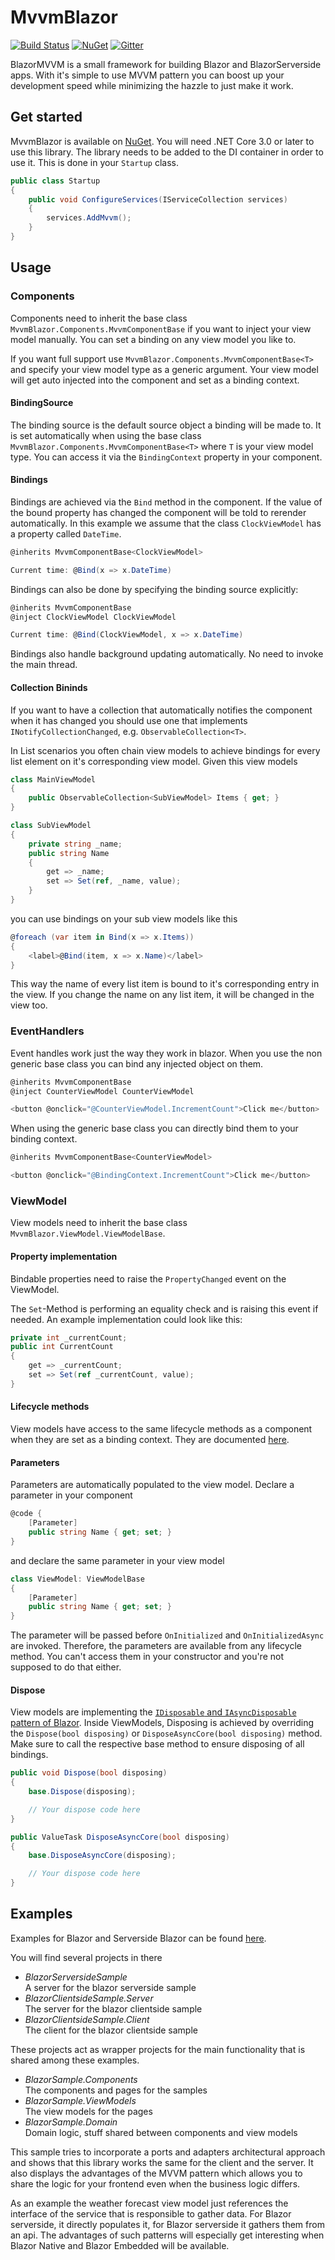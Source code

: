 MvvmBlazor
================
[![Build Status](https://img.shields.io/endpoint.svg?url=https%3A%2F%2Factions-badge.atrox.dev%2Fchris579%2FMvvmBlazor%2Fbadge&style=flat-square)](https://github.com/chris579/MvvmBlazor/actions)
[![NuGet](https://img.shields.io/nuget/v/MvvmBlazor.svg?style=flat-square)](https://www.nuget.org/packages/MvvmBlazor)
[![Gitter](https://badges.gitter.im/MvvmBlazor/community.svg)](https://gitter.im/MvvmBlazor/community?utm_source=badge&utm_medium=badge&utm_campaign=pr-badge)

BlazorMVVM is a small framework for building Blazor and BlazorServerside apps. With it's simple to use MVVM pattern you can boost up your development speed while minimizing the hazzle to just make it work.

## Get started
MvvmBlazor is available on [NuGet](https://www.nuget.org/packages/MvvmBlazor). You will need .NET Core 3.0 or later to use this library.
The library needs to be added to the DI container in order to use it. This is done in your `Startup` class.

```csharp
public class Startup
{
    public void ConfigureServices(IServiceCollection services)
    {
        services.AddMvvm();
    }
}
```

## Usage
### Components
Components need to inherit the base class `MvvmBlazor.Components.MvvmComponentBase` if you want to inject your view model manually. You can set a binding on any view model you like to.

If you want full support use `MvvmBlazor.Components.MvvmComponentBase<T>` and specify your view model type as a generic argument.
Your view model will get auto injected into the component and set as a binding context.

#### BindingSource
The binding source is the default source object a binding will be made to. It is set automatically when using the base class `MvvmBlazor.Components.MvvmComponentBase<T>` where `T` is your view model type. You can access it via the `BindingContext` property in your component.

#### Bindings
Bindings are achieved via the `Bind` method in the component. If the value of the bound property has changed the component will be told to rerender automatically. In this example we assume that the class `ClockViewModel` has a property called `DateTime`.
```csharp
@inherits MvvmComponentBase<ClockViewModel>

Current time: @Bind(x => x.DateTime)
```

Bindings can also be done by specifying the binding source explicitly:
```csharp
@inherits MvvmComponentBase
@inject ClockViewModel ClockViewModel

Current time: @Bind(ClockViewModel, x => x.DateTime)
```

Bindings also handle background updating automatically. No need to invoke the main thread.

#### Collection Bininds
If you want to have a collection that automatically notifies the component when it has changed you should use one that implements `INotifyCollectionChanged`, e.g. `ObservableCollection<T>`.

In List scenarios you often chain view models to achieve bindings for every list element on it's corresponding view model. Given this view models

```csharp
class MainViewModel
{
    public ObservableCollection<SubViewModel> Items { get; }
}

class SubViewModel
{
    private string _name;
    public string Name
    {
        get => _name;
        set => Set(ref, _name, value);
    }
}
```

you can use bindings on your sub view models like this

```csharp
@foreach (var item in Bind(x => x.Items))
{
    <label>@Bind(item, x => x.Name)</label>
}
```
This way the name of every list item is bound to it's corresponding entry in the view. If you change the name on any list item, it will be changed in the view too.


### EventHandlers
Event handles work just the way they work in blazor. When you use the non generic base class you can bind any injected object on them.

```csharp
@inherits MvvmComponentBase
@inject CounterViewModel CounterViewModel

<button @onclick="@CounterViewModel.IncrementCount">Click me</button>
```

When using the generic base class you can directly bind them to your binding context.
```csharp
@inherits MvvmComponentBase<CounterViewModel>

<button @onclick="@BindingContext.IncrementCount">Click me</button>
```

### ViewModel
View models need to inherit the base class `MvvmBlazor.ViewModel.ViewModelBase`.

#### Property implementation
Bindable properties need to raise the `PropertyChanged` event on the ViewModel.

The `Set`-Method is performing an equality check and is raising this event if needed.
An example implementation could look like this:
```csharp
private int _currentCount;
public int CurrentCount
{
    get => _currentCount;
    set => Set(ref _currentCount, value);
}
```

#### Lifecycle methods
View models have access to the same lifecycle methods as a component when they are set as a binding context. They are documented [here](https://docs.microsoft.com/en-us/aspnet/core/blazor/components?view=aspnetcore-3.0#lifecycle-methods).

#### Parameters
Parameters are automatically populated to the view model. Declare a parameter in your component

```csharp
@code {
    [Parameter]
    public string Name { get; set; }
}
```

and declare the same parameter in your view model

```csharp
class ViewModel: ViewModelBase
{
    [Parameter]
    public string Name { get; set; }
}
```

The parameter will be passed before `OnInitialized` and `OnInitializedAsync` are invoked. Therefore, the parameters are available from any lifecycle method.
You can't access them in your constructor and you're not supposed to do that either.

#### Dispose
View models are implementing the [`IDisposable` and `IAsyncDisposable` pattern of Blazor](https://docs.microsoft.com/en-us/aspnet/core/blazor/components/lifecycle?view=aspnetcore-5.0#component-disposal-with-idisposable).
Inside ViewModels, Disposing is achieved by overriding the `Dispose(bool disposing)` or `DisposeAsyncCore(bool disposing)` method.
Make sure to call the respective base method to ensure disposing of all bindings.

```csharp
public void Dispose(bool disposing)
{
    base.Dispose(disposing);

    // Your dispose code here
}

public ValueTask DisposeAsyncCore(bool disposing)
{
    base.DisposeAsyncCore(disposing);

    // Your dispose code here
}    
```

## Examples
Examples for Blazor and Serverside Blazor can be found [here](https://github.com/chris579/MvvmBlazor/tree/master/samples).

You will find several projects in there
- *BlazorServersideSample*  
  A server for the blazor serverside sample
- *BlazorClientsideSample.Server*  
  The server for the blazor clientside sample  
- *BlazorClientsideSample.Client*  
  The client for the blazor clientside sample  

These projects act as wrapper projects for the main functionality that is shared among these examples.

- *BlazorSample.Components*  
  The components and pages for the samples
- *BlazorSample.ViewModels*  
  The view models for the pages
- *BlazorSample.Domain*  
  Domain logic, stuff shared between components and view models

This sample tries to incorporate a ports and adapters architectural approach and shows that this library works the same for the client and the server. It also displays the advantages of the MVVM pattern which allows you to share the logic for your frontend even when the business logic differs.

As an example the weather forecast view model just references the interface of the service that is responsible to gather data. For Blazor serverside, it directly populates it, for Blazor serverside it gathers them from an api. The advantages of such patterns will especially get interesting when Blazor Native and Blazor Embedded will be available.

